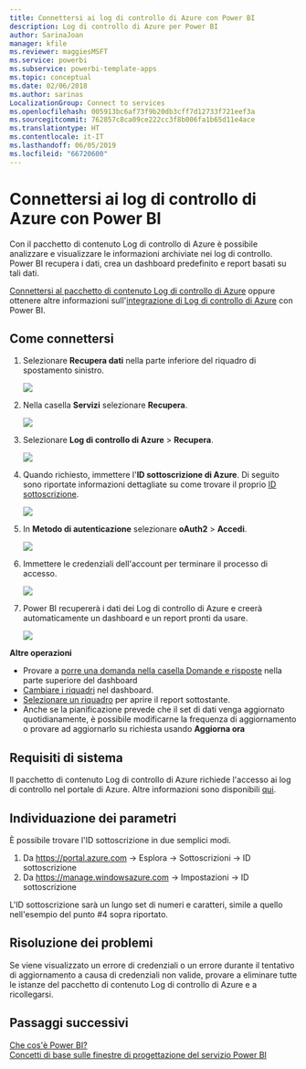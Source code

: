 ```yaml
---
title: Connettersi ai log di controllo di Azure con Power BI
description: Log di controllo di Azure per Power BI
author: SarinaJoan
manager: kfile
ms.reviewer: maggiesMSFT
ms.service: powerbi
ms.subservice: powerbi-template-apps
ms.topic: conceptual
ms.date: 02/06/2018
ms.author: sarinas
LocalizationGroup: Connect to services
ms.openlocfilehash: 005913bc6af73f9b20db3cff7d12733f721eef3a
ms.sourcegitcommit: 762857c8ca09ce222cc3f8b006fa1b65d11e4ace
ms.translationtype: HT
ms.contentlocale: it-IT
ms.lasthandoff: 06/05/2019
ms.locfileid: "66720600"
---
```

# <a name="connect-to-azure-audit-logs-with-power-bi"></a>Connettersi ai log di controllo di Azure con Power BI
Con il pacchetto di contenuto Log di controllo di Azure è possibile analizzare e visualizzare le informazioni archiviate nei log di controllo. Power BI recupera i dati, crea un dashboard predefinito e report basati su tali dati.

[Connettersi al pacchetto di contenuto Log di controllo di Azure](https://app.powerbi.com/getdata/services/azure-audit-logs) oppure ottenere altre informazioni sull'[integrazione di Log di controllo di Azure](https://powerbi.microsoft.com/integrations/azure-audit-logs) con Power BI.

## <a name="how-to-connect"></a>Come connettersi
1. Selezionare **Recupera dati** nella parte inferiore del riquadro di spostamento sinistro.  
   
    ![](media/service-connect-to-azure-audit-logs/getdata.png)
2. Nella casella **Servizi** selezionare **Recupera**.  
   
    ![](media/service-connect-to-azure-audit-logs/services.png) 
3. Selezionare **Log di controllo di Azure**  > **Recupera**.  
   
   ![](media/service-connect-to-azure-audit-logs/azureauditlogs.png)
4. Quando richiesto, immettere l'**ID sottoscrizione di Azure**. Di seguito sono riportate informazioni dettagliate su come trovare il proprio [ID sottoscrizione](#FindingParams).   
   
    ![](media/service-connect-to-azure-audit-logs/parameters.png)
5. In **Metodo di autenticazione** selezionare **oAuth2** \> **Accedi**.
   
    ![](media/service-connect-to-azure-audit-logs/creds.png)
6. Immettere le credenziali dell'account per terminare il processo di accesso.
   
    ![](media/service-connect-to-azure-audit-logs/login.png)
7. Power BI recupererà i dati dei Log di controllo di Azure e creerà automaticamente un dashboard e un report pronti da usare. 
   
    ![](media/service-connect-to-azure-audit-logs/dashboard.png)

**Altre operazioni**

* Provare a [porre una domanda nella casella Domande e risposte](consumer/end-user-q-and-a.md) nella parte superiore del dashboard
* [Cambiare i riquadri](service-dashboard-edit-tile.md) nel dashboard.
* [Selezionare un riquadro](consumer/end-user-tiles.md) per aprire il report sottostante.
* Anche se la pianificazione prevede che il set di dati venga aggiornato quotidianamente, è possibile modificarne la frequenza di aggiornamento o provare ad aggiornarlo su richiesta usando **Aggiorna ora**

## <a name="system-requirements"></a>Requisiti di sistema
Il pacchetto di contenuto Log di controllo di Azure richiede l'accesso ai log di controllo nel portale di Azure. Altre informazioni sono disponibili [qui](/azure/azure-resource-manager/resource-group-audit/).

<a name="FindingParams"></a>

## <a name="finding-parameters"></a>Individuazione dei parametri
È possibile trovare l'ID sottoscrizione in due semplici modi.

1. Da https://portal.azure.com -&gt; Esplora -&gt; Sottoscrizioni -&gt; ID sottoscrizione
2. Da https://manage.windowsazure.com -&gt; Impostazioni  -&gt; ID sottoscrizione

L'ID sottoscrizione sarà un lungo set di numeri e caratteri, simile a quello nell'esempio del punto \#4 sopra riportato. 

## <a name="troubleshooting"></a>Risoluzione dei problemi
Se viene visualizzato un errore di credenziali o un errore durante il tentativo di aggiornamento a causa di credenziali non valide, provare a eliminare tutte le istanze del pacchetto di contenuto Log di controllo di Azure e a ricollegarsi.

## <a name="next-steps"></a>Passaggi successivi
[Che cos'è Power BI?](power-bi-overview.md)  
[Concetti di base sulle finestre di progettazione del servizio Power BI](service-basic-concepts.md)  

